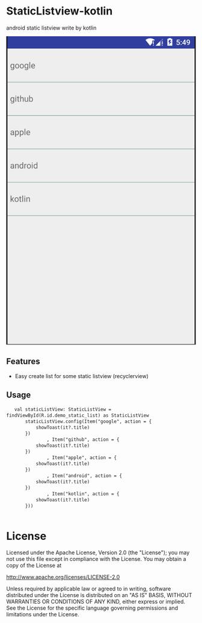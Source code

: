 # StaticListview-kotlin
android static listview write by kotlin


![](https://github.com/liufsd/StaticListview-kotlin/blob/master/Screen_Shot.png)

## Features

* Easy create list for some static listview (recyclerview)
  
## Usage

 ```
    val staticListView: StaticListView = findViewById(R.id.demo_static_list) as StaticListView
        staticListView.config(Item("google", action = {
            showToast(it?.title)
        })
                , Item("github", action = {
            showToast(it?.title)
        })
                , Item("apple", action = {
            showToast(it?.title)
        })
                , Item("android", action = {
            showToast(it?.title)
        })
                , Item("kotlin", action = {
            showToast(it?.title)
        }))
        
 ```
 
 License
====================

Licensed under the Apache License, Version 2.0 (the "License");
you may not use this file except in compliance with the License.
You may obtain a copy of the License at

   http://www.apache.org/licenses/LICENSE-2.0

Unless required by applicable law or agreed to in writing, software
distributed under the License is distributed on an "AS IS" BASIS,
WITHOUT WARRANTIES OR CONDITIONS OF ANY KIND, either express or implied.
See the License for the specific language governing permissions and
limitations under the License.
